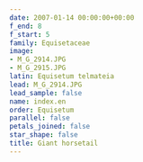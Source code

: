 ```yaml
---
date: 2007-01-14 00:00:00+00:00
f_end: 8
f_start: 5
family: Equisetaceae
image:
- M_G_2914.JPG
- M_G_2915.JPG
latin: Equisetum telmateia
lead: M_G_2914.JPG
lead_sample: false
name: index.en
order: Equisetum
parallel: false
petals_joined: false
star_shape: false
title: Giant horsetail
---
```

